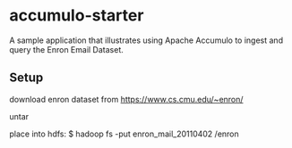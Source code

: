 accumulo-starter
================

A sample application that illustrates using Apache Accumulo to ingest and query the Enron Email Dataset.


Setup
-----

download enron dataset from https://www.cs.cmu.edu/~enron/

untar

place into hdfs:
$ hadoop fs -put enron_mail_20110402 /enron

